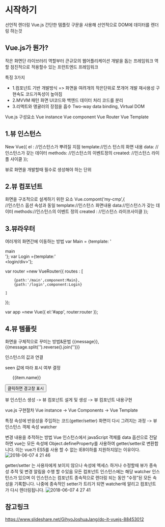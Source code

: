 # 시작하기

선언적 렌더링
Vue.js 간단한 템플릿 구문을 사용해 선언적으로 DOM에 데이터를 렌더링 하는것

## Vue.js가 뭔가?
작은 화면단 라이브러리 역할부터 큰규모의 웹어플리케이션 개발을 돕는 프레임워크 역할
점진적으로 적용할수 있는 프런트엔드 프레임워크

특징 3가지
- 1.컴포넌트 기반 개발방식
=> 화면을 여려개의 작은단위로 쪼개어 개발
    재사용성 구현속도 코드가독성이 높아짐
- 2.MVVM 패턴
화면 UI코드와 백엔드 데이터 처리 코드를 분리 
- 3.리액트와 앵귤러의 장점을 흡수
Two-way data binding, Virtual DOM


Vue.js 구성요소
Vue instance
Vue component
Vue Router
Vue Template

## 1.뷰 인스턴스
New Vue({
          el : //인스턴스가 뿌려질 지점
          template://인스 턴스의 화면 내용 
          data: //인스턴스가 갖는 데이터 
         methods: //인스턴스의 이벤트정의 
         created: //인스턴스 라이플 사이클
});

뷰로 화면을 개발할때 필수로 생성해야 하는 단위

## 2.뷰 컴포넌트
화면을 구조적으로 설계하기 위한 요소
Vue.compont(‘my-cmp’,{  
  //인스턴스 옵션 속성과 동일
    template://인스턴스 화면내용 
    data://인스턴스가 갖는 데이터 
    methods://인스턴스의 이벤트 정의
    created : //인스턴스 라이프사이클
});

## 3.뷰라우터
여러개의 화면간에 이동하는 방법
var Main = {template: '<div>main</div>'};
var Login ={template:'<div><login/div>'};

var router =new VueRouter{{
    routes : [

        {path:'/main',component:Main},
        {path:'/login',component:Login}

    ]

});

var app =new Vue({
    el:'#app',
    router:router
});

## 4.뷰 템플릿
화면을 구체적으로 꾸미는 방법&문법
{{message}},
{{message.split('').reverse().join('')}}
<p v-bind:id="uid">인스턴스의 값과 연결</p>
<a v-if="seen">seen 값에 따라 표시 여부 결정</a>
<ul v-for="item in items">{{item.name}}</ul>
<button v-on:click="pAlert">클릭하면 경고창 표시</button>

뷰 인스턴스 생성 -> 뷰 컴포넌트 설게 및 생성 -> 뷰 컴포넌트 내용구현

vue.js 구현절차
Vue instance -> Vue Components -> Vue Template


특정 속성에 반응성을 주입하는 코드(getter/setter)
화면이 다시 그려지는 과정 -> 뷰 인스턴스 객체 속성 watcher

변경 내용을 추적하는 방법
Vue 인스턴스에서 javaScript 객체를 data 옵션으로 전달하면 vue는 모든 속성에 
Object.defineProperty를 사용하여 getter/setter로 변환합니다. 이는 vue가 ES5를 사용 할 수 없는 IE8이하를 지원하지않는 이유이다.
![2018-06-07 4 21 46](https://user-images.githubusercontent.com/38197944/41890524-d48dfa7c-794a-11e8-992d-60a75f5e4d6e.png)

getter/setter 는 사용자에게 보이지 않으나 속성에 엑세스 하거나 수정할때 뷰가 종속성 추적 및 변경 알림을 수행 할 수있음
모든 컴포넌트 인스턴스에는 해당 watcher 인스턴스가 있으며 이 인스턴스는 컴포넌트 종속적으로 렌더링 되는 동안 “수정”된 모든 속성을 
기록합니다. 나중에 종속적인 setter가  트리거 되면 watcher에 알리고 컴포넌트가 다시 렌더링됩니다. 
![2018-06-07 4 27 41](https://user-images.githubusercontent.com/38197944/41890612-3718fa3e-794b-11e8-8fa8-cd5e1c39b800.png)


## 참고링크
https://www.slideshare.net/GihyoJoshuaJang/do-it-vuejs-88453012


